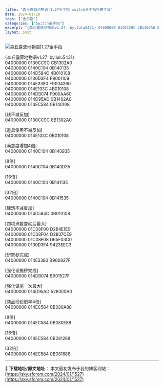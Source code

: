 ```yaml
---
title: "森丘露营地物语|1.27金手指 switch金手指免费下载"
date: 2024-01-18
tags: ["金手指"]
categories: ["Switch金手指"]
excerpt: "{森丘露营地物语v1.27  by.lulu5431} 04000000 0130CC9C CB1302A0 04000000 0140C104 0B140135 04000000 014D584C 4B010108 04000000 0130D3F4 F9001109 04000000 014E3&hellip;"
layout: post
---
```


 <p><img src="https://sky.sfcrom.com/wp-content/uploads/2024/01/20240118_65a88bedca028.jpg" alt="森丘露营地物语|1.27金手指" /></p> <p>{森丘露营地物语v1.27  by.lulu5431}<br /> 04000000 0130CC9C CB1302A0<br /> 04000000 0140C104 0B140135<br /> 04000000 014D584C 4B010108<br /> 04000000 0130D3F4 F9001109<br /> 04000000 014E3380 F9004260<br /> 04000000 014E103C 4B010108<br /> 04000000 014DB074 F900AA60<br /> 04000000 014D95AD 0B1402A0<br /> 04000000 014EC584 0B140108</p> <p>[钱不减反加]<br /> 04000000 0130CC9C 8B1302A0</p> <p>[道具使用不减反加]<br /> 04000000 014E103C 0B010108</p> <p>[满意度增加4倍]<br /> 04000000 0140C104 0B140935</p> <p>[8倍]<br /> 04000000 0140C104 0B140D35</p> <p>[16倍]<br /> 04000000 0140C104 0B141135</p> <p>[32倍]<br /> 04000000 0140C104 0B141535</p> <p>[建筑不减反加]<br /> 04000000 014D584C 0B010108</p> <p>[四项点数变动后最大]<br /> 04000000 01C08F00 D284E1E9<br /> 04000000 01C08F04 D2807CE9<br /> 04000000 01C08F08 D65F03C0<br /> 04000000 0130D3F4 9423EEC3</p> <p>[研究秒完成]<br /> 04000000 014E3380 B900827F</p> <p>[强化设施秒完成]<br /> 04000000 014DB074 B901527F</p> <p>[强化设施一次最大]<br /> 04000000 014D95AD 528000A0</p> <p>[商品经验倍率4倍]<br /> 04000000 014EC584 0B080A88</p> <p>[8倍]<br /> 04000000 014EC584 0B080E88</p> <p>[16倍]<br /> 04000000 014EC584 0B081288</p> <p>[32倍]<br /> 04000000 014EC584 0B081688</p> 

---
📖 **下载地址/原文地址：** 本文最初发布于我的博客网站：[https://sky.sfcrom.com/2024/01/1527](https://sky.sfcrom.com/2024/01/1527)
